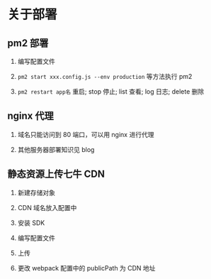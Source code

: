 # 关于部署

## pm2 部署

1. 编写配置文件

2. `pm2 start xxx.config.js --env production` 等方法执行 pm2

3. `pm2 restart app名` 重启; stop 停止; list 查看; log 日志; delete 删除

## nginx 代理

1. 域名只能访问到 80 端口，可以用 nginx 进行代理

2. 其他服务器部署知识见 blog

## 静态资源上传七牛 CDN

1. 新建存储对象

2. CDN 域名放入配置中

3. 安装 SDK

4. 编写配置文件

5. 上传

6. 更改 webpack 配置中的 publicPath 为 CDN 地址
